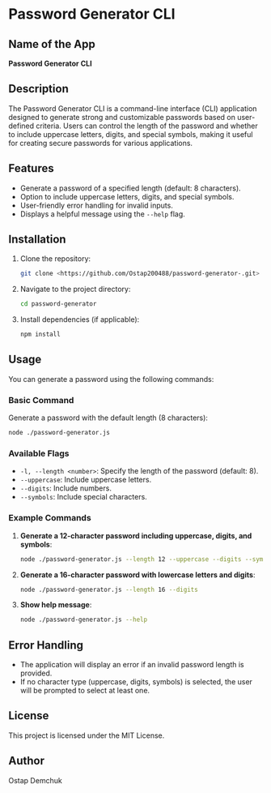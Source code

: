 
# Password Generator CLI

## Name of the App

**Password Generator CLI**

## Description

The Password Generator CLI is a command-line interface (CLI) application designed to generate strong and customizable passwords based on user-defined criteria. Users can control the length of the password and whether to include uppercase letters, digits, and special symbols, making it useful for creating secure passwords for various applications.

## Features

- Generate a password of a specified length (default: 8 characters).
- Option to include uppercase letters, digits, and special symbols.
- User-friendly error handling for invalid inputs.
- Displays a helpful message using the `--help` flag.

## Installation

1. Clone the repository:

   ```bash
   git clone <https://github.com/Ostap200488/password-generator-.git>
   ```

2. Navigate to the project directory:

   ```bash
   cd password-generator
   ```

3. Install dependencies (if applicable):

   ```bash
   npm install
   ```

## Usage

You can generate a password using the following commands:

### Basic Command

Generate a password with the default length (8 characters):

```bash
node ./password-generator.js
```

### Available Flags

- `-l, --length <number>`: Specify the length of the password (default: 8).
- `--uppercase`: Include uppercase letters.
- `--digits`: Include numbers.
- `--symbols`: Include special characters.

### Example Commands

1. **Generate a 12-character password including uppercase, digits, and symbols**:

   ```bash
   node ./password-generator.js --length 12 --uppercase --digits --symbols
   ```

2. **Generate a 16-character password with lowercase letters and digits**:

   ```bash
   node ./password-generator.js --length 16 --digits
   ```

3. **Show help message**:

   ```bash
   node ./password-generator.js --help
   ```

## Error Handling

- The application will display an error if an invalid password length is provided.
- If no character type (uppercase, digits, symbols) is selected, the user will be prompted to select at least one.

## License

This project is licensed under the MIT License.

## Author

Ostap Demchuk
